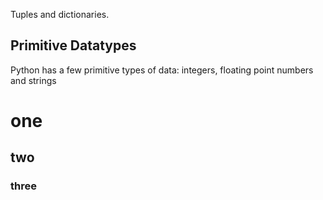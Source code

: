 Tuples and dictionaries.

## Primitive Datatypes

Python has a few primitive types of data: integers, floating point numbers and strings

# one
## two
### three
